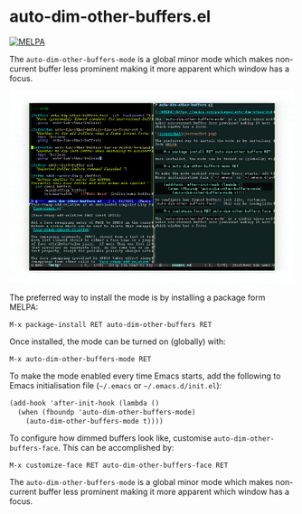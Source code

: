 # auto-dim-other-buffers.el

[![MELPA](https://melpa.org/packages/auto-dim-other-buffers-badge.svg)](https://melpa.org/#/auto-dim-other-buffers)

The `auto-dim-other-buffers-mode` is a global minor mode which
makes non-current buffer less prominent making it more apparent
which window has a focus.

![Demo](screenshot.gif)

The preferred way to install the mode is by installing a package
form MELPA:

    M-x package-install RET auto-dim-other-buffers RET

Once installed, the mode can be turned on (globally) with:

    M-x auto-dim-other-buffers-mode RET

To make the mode enabled every time Emacs starts, add the following to
Emacs initialisation file (`~/.emacs` or `~/.emacs.d/init.el`):

    (add-hook 'after-init-hook (lambda ()
      (when (fboundp 'auto-dim-other-buffers-mode)
        (auto-dim-other-buffers-mode t))))

To configure how dimmed buffers look like, customise
`auto-dim-other-buffers-face`.  This can be accomplished by:

    M-x customize-face RET auto-dim-other-buffers-face RET

The `auto-dim-other-buffers-mode` is a global minor mode which
makes non-current buffer less prominent making it more apparent
which window has a focus.
